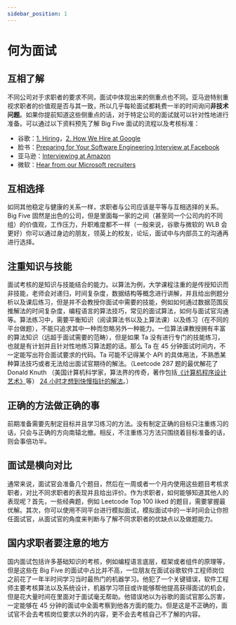 ```yaml
---
sidebar_position: 1
---
```


# 何为面试

## 互相了解

不同公司对于求职者的要求不同，面试中体现出来的侧重点也不同。亚马逊特别重视求职者的价值观是否与其一致，所以几乎每轮面试都耗费一半的时间询问**非技术问题**。如果你提前知道这些侧重点的话，对于特定公司的面试就可以针对性地进行准备。可以通过以下资料预先了解 Big Five 面试的流程以及考核标准：

- 谷歌：[1. Hiring](https://rework.withgoogle.com/subjects/hiring/)，[2. How We Hire at Google](https://www.youtube.com/watch?v=zhUgaKb0s5A&t=1s)
- 脸书：[Preparing for Your Software Engineering Interview at Facebook](https://www.facebook.com/careers/life/preparing-for-your-software-engineering-interview-at-facebook)
- 亚马逊：[Interviewing at Amazon](https://www.amazon.jobs/en/landing_pages/interviewing-at-amazon)
- 微软：[Hear from our Microsoft recruiters](https://careers.microsoft.com/u/us/en/interviewtips)

## 互相选择

如同其他稳定与健康的关系一样，求职者与公司应该是平等与互相选择的关系。Big Five 固然是出色的公司，但是里面每一家的之间（甚至同一个公司内的不同组）的价值观，工作压力，升职难度都不一样（一般来说，谷歌与微软的 WLB 会更好）你可以通过身边的朋友，领英上的校友，论坛，面试中与内部员工的沟通再进行选择。

## 注重知识与技能

面试考核的是知识与技能结合的能力。以算法为例，大学课程注重的是传授知识而非技能，老师会对递归，时间复杂度，数据结构等概念进行讲解，并且给出例题分析以及课后练习，但是并不会教授你面试中需要的技能，例如如何通过数据范围反推解法的时间复杂度，编程语言的算法技巧，常见的面试算法，如何与面试官沟通等。算法练习中，需要平衡知识（阅读算法书以及上算法课）以及练习（在不同的平台做题），不能只追求其中一种而忽略另外一种能力。一位算法课教授拥有丰富的算法知识（远超于面试需要的范畴），但是如果 Ta 没有进行专门的技能练习，也就是有计划并且针对性地练习算法题的话。那么 Ta 在 45 分钟面试时间内，不一定能写出符合面试要求的代码。Ta 可能不记得某个 API 的具体用法，不熟悉某种算法技巧或者无法给出面试官期待的解法。（Leetcode 287 题的最优解花了 Donald Knuth （美国计算机科学家，算法界的传奇，著作包括[《计算机程序设计艺术》](https://book.douban.com/subject/2568362/)等） [24 小时才想到快慢指针的解法](https://keithschwarz.com/interesting/code/?dir=find-duplicate)。）

## 正确的方法做正确的事
前期准备需要先制定目标并且学习练习的方法。没有制定正确的目标只注重练习的话，只会与正确的方向南辕北撤。相反，不注重练习方法只围绕着目标准备的话，则会事倍功半。

## 面试是横向对比

通常来说，面试官会准备几个题目，然后在一周或者一个月内使用这些题目考核求职者，对比不同求职者的表现并且给出评价。作为求职者，如何能够知道其他人的表现呢？首先，一些经典题，例如 Leetcode Top 100 liked 的题目，需要掌握最优解。其次，你可以使用不同平台进行模拟面试，模拟面试中的一半时间会让你担任面试官，从面试官的角度来判断与了解不同求职者的优缺点以及做题能力。

## 国内求职者要注意的地方

国内面试包括许多基础知识的考核，例如编程语言底层，框架或者组件的原理等，但是这些在 Big Five 的面试中占比并不高，一位朋友在面试谷歌软件工程师岗位之前花了一年半时间学习当时最热门的机器学习。他犯了一个关键错误，软件工程师主要考核算法以及系统设计，机器学习项目或许能够帮他提高获得面试的机会，但是花大量时间在里面对于面试毫无帮助。他错误地以为谷歌的面试官那么厉害，一定能够在 45 分钟的面试中全面考察到他各方面的能力。但是这是不正确的，面试官不会去考核岗位要求以外的内容，更不会去考核自己不了解的内容。
